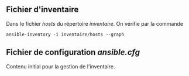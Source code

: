 ## Fichier d'inventaire
Dans le fichier *hosts* du répertoire *inventaire*.
On vérifie par la commande
```
ansible-inventory -i inventaire/hosts --graph
```

## Fichier de configuration *ansible.cfg*
Contenu initial pour la gestion de l'inventaire.

